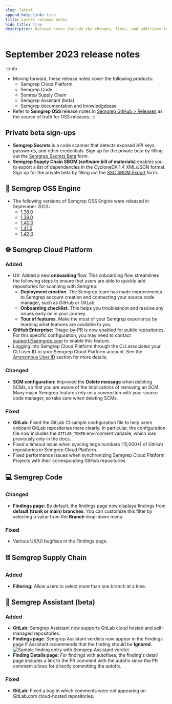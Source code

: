 ```yaml
---
slug: latest
append_help_link: true
title: Latest release notes
hide_title: true
description: Release notes include the changes, fixes, and additions in specific versions of Semgrep.
---
```


# September 2023 release notes

:::info
* Moving forward, these release notes cover the following products:
    * Semgrep Cloud Platform
    * Semgrep Code
    * Semrep Supply Chain
    * Semgrep Assistant (beta)
    * Semgrep documentation and knowledgebase
* Refer to **Semgrep OSS** release notes in [<i class="fas fa-external-link fa-xs"></i> Semgrep GitHub > Releases](https://github.com/returntocorp/semgrep/releases/) as the source of truth for OSS releases.
:::

## Private beta sign-ups

* **Semgrep Secrets** is a code scanner that detects exposed API keys, passwords, and other credentials. Sign up for the private beta by filling out the [<i class="fas fa-external-link fa-xs"></i> Semgrep Secrets Beta](https://get.semgrep.dev/secrets-beta-request.html) form.
* **Semgrep Supply Chain SBOM (software bill of materials)** enables you to export a list of dependencies in the CycloneDX 1.4 XML/JSON format. Sign up for the private beta by filling out the [<i class="fas fa-external-link fa-xs"></i> SSC SBOM Export](https://get.semgrep.dev/SBOM-Export-private-beta.htm) form.

## 🔧 Semgrep OSS Engine

* The following versions of Semgrep OSS Engine were released in September 2023:
  * [<i class="fas fa-external-link fa-xs"></i> 1.38.0](https://github.com/returntocorp/semgrep/releases/tag/v1.38.0)
  * [<i class="fas fa-external-link fa-xs"></i> 1.39.0](https://github.com/returntocorp/semgrep/releases/tag/v1.39.0)
  * [<i class="fas fa-external-link fa-xs"></i> 1.40.0](https://github.com/returntocorp/semgrep/releases/tag/v1.40.0)
  * [<i class="fas fa-external-link fa-xs"></i> 1.41.0](https://github.com/returntocorp/semgrep/releases/tag/v1.41.0)
  * [<i class="fas fa-external-link fa-xs"></i> 1.42.0](https://github.com/returntocorp/semgrep/releases/tag/v1.42.0)

## 🌐 Semgrep Cloud Platform

### Added

- UX: Added a new **onboarding** flow. This onboarding flow streamlines the following steps to ensure that users are able to quickly add repositories for scanning with Semgrep: <!-- #10473 -->
	- **Deployment creation**. The Semgrep team has made improvements to Semgrep account creation and connecting your source code manager, such as GitHub or GitLab. 
	- **Onboarding checklist.** This helps you troubleshoot and resolve any issues early on in your journey.
	- **Tour of features**. Make the most of your Semgrep experience by learning what features are available to you.
- **GitHub Enterprise:** Triage-by-PR is now enabled for public repositories. For this specific configuration, you may need to contact support@semgrep.com to enable this feature. <!-- #10143 -->
- Logging into Semgrep Cloud Platform through the CLI associates your CLI user ID to your Semgrep Cloud Platform account. See the [<i class="fas fa-external-link fa-xs"></i> Anonymous User ID](https://github.com/returntocorp/semgrep/blob/develop/PRIVACY.md#anonymous-user-id) section for more details.

### Changed

- **SCM configuration:** Improved the **Delete message** when deleting SCMs, so that you are aware of the implications of removing an SCM. Many major Semgrep features rely on a connection with your source code manager, so take care when deleting SCMs.

### Fixed

- **GitLab:** Fixed the GitLab CI sample configuration file to help users onboard GitLab repositories more clearly. In particular, the configuration file now includes the `GITLAB_TOKEN` environment variable, which was previously only in the docs.
- Fixed a timeout issue when syncing large numbers (15,000+) of GitHub repositories in Semgrep Cloud Platform.
- Fixed performance issues when synchronizing Semgrep Cloud Platform Projects with their corresponding GitHub repositories <!-- 10156 -->

## 💻 Semgrep Code

### Changed

- **Findings page:** By default, the findings page now displays findings from **default (trunk or main) branches**. You can customize this filter by selecting a value from the **Branch** drop-down menu.

### Fixed

- Various UX/UI bugfixes in the Findings page. 


## ⛓️ Semgrep Supply Chain

### Added

- **Filtering:** Allow users to select more than one branch at a time.

## 🤖 Semgrep Assistant (beta)

### Added

- **GitLab:** Semgrep Assistant now supports GitLab cloud hosted and self-managed repositories.
- **Findings page**: Semgrep Assistant verdicts now appear in the Findings page if Assistant recommends that the finding should be **Ignored**. <!-- #10438 -->
![Sample finding entry with Semgrep Assistant verdict](/img/sept-2023-assistant-findings.png)
- **Finding Details page:** For findings with autofixes, the finding's detail page includes a link to the PR comment with the autofix since the PR comment allows for directly committing the autofix. <!-- #10516 -->

### Fixed

- **GitLab:** Fixed a bug in which comments were not appearing on GitLab.com cloud-hosted repositories.
